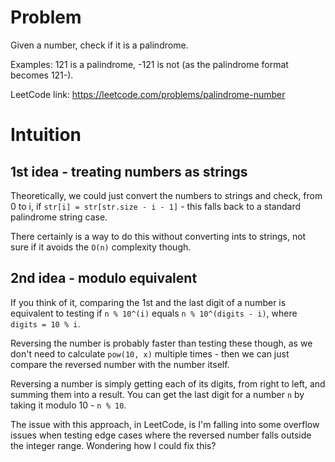 # Problem
Given a number, check if it is a palindrome.

Examples: 121 is a palindrome, -121 is not (as the palindrome format becomes 121-).

LeetCode link: https://leetcode.com/problems/palindrome-number

# Intuition
## 1st idea - treating numbers as strings
Theoretically, we could just convert the numbers to strings and check, from 0 to i, if `str[i] = str[str.size - i - 1]` - this falls back to a standard palindrome string case. 

There certainly is a way to do this without converting ints to strings, not sure if it avoids the `O(n)` complexity though.

## 2nd idea - modulo equivalent
If you think of it, comparing the 1st and the last digit of a number is equivalent to testing if `n % 10^(i)` equals `n % 10^(digits - i)`, where `digits = 10 % i`.

Reversing the number is probably faster than testing these though, as we don't need to calculate `pow(10, x)` multiple times - then we can just compare the reversed number with the number itself.

Reversing a number is simply getting each of its digits, from right to left, and summing them into a result. You can get the last digit for a number `n` by taking it modulo 10 - `n % 10`.

The issue with this approach, in LeetCode, is I'm falling into some overflow issues when testing edge cases where the reversed number falls outside the integer range. Wondering how I could fix this?